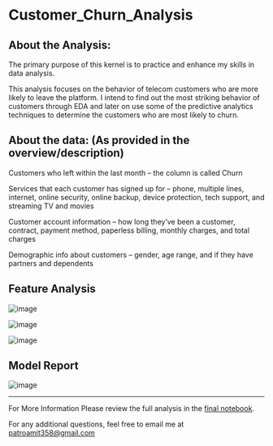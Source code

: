# Customer_Churn_Analysis

## About the Analysis: 

The primary purpose of this kernel is to practice and enhance my skills in data analysis.

This analysis focuses on the behavior of telecom customers who are more likely to leave the platform. I intend to find out the most striking behavior of customers through EDA and later on use some of the predictive analytics techniques to determine the customers who are most likely to churn.

## About the data: (As provided in the overview/description)

Customers who left within the last month – the column is called Churn

Services that each customer has signed up for – phone, multiple lines, internet, online security, online backup, device protection, tech support, and streaming TV and movies

Customer account information – how long they’ve been a customer, contract, payment method, paperless billing, monthly charges, and total charges

Demographic info about customers – gender, age range, and if they have partners and dependents

## Feature Analysis 

![image](https://github.com/Bamit-2021/Customer_Churn_Analysis/assets/77608956/1643acd3-074d-472d-b679-a8f97faa1a4c)

![image](https://github.com/Bamit-2021/Customer_Churn_Analysis/assets/77608956/43e3d45b-4114-429d-860a-eed08f9ffde4)

![image](https://github.com/Bamit-2021/Customer_Churn_Analysis/assets/77608956/a28dc309-52e6-4356-bed3-340d74a85b37)


## Model Report

![image](https://github.com/Bamit-2021/Customer_Churn_Analysis/assets/77608956/b2081a4a-5c0c-4204-85fa-6472a28eaf51)

-------

For More Information Please review the full analysis in the [final notebook](url).

For any additional questions, feel free to email me at patroamit358@gmail.com
